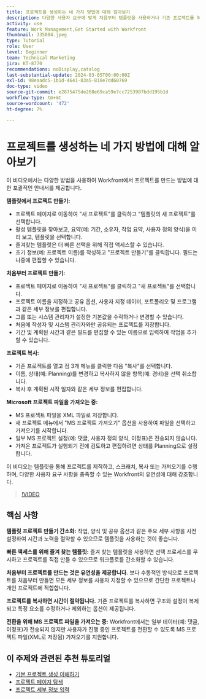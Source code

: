 ```yaml
---
title: 프로젝트를 생성하는 네 가지 방법에 대해 알아보기
description: 다양한 사용자 요구에 맞게 처음부터 템플릿을 사용하거나 기존 프로젝트를 복사하거나 Workfront 프로젝트 파일을 가져와 Microsoft에서 프로젝트를 효율적으로 만드는 방법을 살펴봅니다.
activity: use
feature: Work Management,Get Started with Workfront
thumbnail: 335084.jpeg
type: Tutorial
role: User
level: Beginner
team: Technical Marketing
jira: KT-8770
recommendations: noDisplay,catalog
last-substantial-update: 2024-03-05T00:00:00Z
exl-id: 98eaadc5-1b1d-4641-83a5-818e7dd60769
doc-type: video
source-git-commit: e2875475de268e69ca59e7cc7253987bdd195b1d
workflow-type: tm+mt
source-wordcount: '472'
ht-degree: 7%

---
```


# 프로젝트를 생성하는 네 가지 방법에 대해 알아보기

이 비디오에서는 다양한 방법을 사용하여 Workfront에서 프로젝트를 만드는 방법에 대한 포괄적인 안내서를 제공합니다.

**템플릿에서 프로젝트 만들기:**

* 프로젝트 페이지로 이동하여 &quot;새 프로젝트&quot;를 클릭하고 &quot;템플릿의 새 프로젝트&quot;를 선택합니다&#x200B;.
* 활성 템플릿을 찾아보고, 요약(예: 기간, 소유자, 작업 요약, 사용자 정의 양식)을 미리 보고, 템플릿을 선택합니다. &#x200B;
* 즐겨찾는 템플릿은 더 빠른 선택을 위해 직접 액세스할 수 있습니다. &#x200B;
* 초기 정보(예: 프로젝트 이름)를 작성하고 &quot;프로젝트 만들기&quot;를 클릭합니다&#x200B;. 필드는 나중에 편집할 수 있습니다. &#x200B;

**처음부터 프로젝트 만들기:**

* 프로젝트 페이지로 이동하여 &quot;새 프로젝트&quot;를 클릭하고 &quot;새 프로젝트&quot;를 선택합니다&#x200B;.
* 프로젝트 이름을 지정하고 공유 옵션, 사용자 지정 데이터, 포트폴리오 및 프로그램과 같은 세부 정보를 편집합니다. &#x200B;
* 그룹 또는 시스템 관리자가 설정한 기본값을 수락하거나 변경할 수 있습니다. &#x200B;
* 처음에 작성자 및 시스템 관리자와만 공유되는 프로젝트를 저장합니다. &#x200B;
* 기간 및 계획된 시간과 같은 필드를 편집할 수 있는 이름으로 입력하여 작업을 추가할 수 있습니다. &#x200B;

**프로젝트 복사:**

* 기존 프로젝트를 열고 점 3개 메뉴를 클릭한 다음 &quot;복사&quot;를 선택합니다&#x200B;.
* 이름, 상태(예: Planning)를 변경하고 복사하지 않을 항목(예: 경비)을 선택 취소합니다. &#x200B;
* 복사 후 계획된 시작 일자와 같은 세부 정보를 편집합니다. &#x200B;

**Microsoft 프로젝트 파일을 가져오는 중:**

* MS 프로젝트 파일을 XML 파일로 저장합니다. &#x200B;
* 새 프로젝트 메뉴에서 &quot;MS 프로젝트 가져오기&quot; 옵션을 사용하여 파일을 선택하고 가져오기를 시작합니다. &#x200B;
* 일부 MS 프로젝트 설정(예: 댓글, 사용자 정의 양식, 이정표)은 전송되지 않습니다. &#x200B;
* 가져온 프로젝트가 실행되기 전에 검토하고 편집하려면 상태를 Planning으로 설정합니다. &#x200B;


이 비디오는 템플릿을 통해 프로젝트를 제작하고, 스크래치, 복사 또는 가져오기를 수행하며, 다양한 사용자 요구 사항을 충족할 수 있는 Workfront의 유연성에 대해 강조합니다. &#x200B;

>[!VIDEO](https://video.tv.adobe.com/v/335084/?quality=12&learn=on&enablevpops)

## 핵심 사항


**템플릿 프로젝트 만들기 간소화:**
작업, 양식 및 공유 옵션과 같은 주요 세부 사항을 사전 설정하여 시간과 노력을 절약할 수 있으므로 템플릿을 사용하는 것이 좋습니다. &#x200B;

**빠른 액세스를 위해 즐겨 찾는 템플릿:**
즐겨 찾는 템플릿을 사용하면 선택 프로세스를 무시하고 프로젝트를 직접 만들 수 있으므로 워크플로를 간소화할 수 있습니다. &#x200B;

**처음부터 프로젝트를 만드는 것은 유연성을 제공합니다.**
보다 수동적인 방식으로 프로젝트를 처음부터 만들면 모든 세부 정보를 사용자 지정할 수 있으므로 간단한 프로젝트나 개인 프로젝트에 적합합니다. &#x200B;

**프로젝트를 복사하면 시간이 절약됩니다.**
기존 프로젝트를 복사하면 구조와 설정이 복제되고 특정 요소를 수정하거나 제외하는 옵션이 제공됩니다. &#x200B;

**전환을 위해 MS 프로젝트 파일을 가져오는 중:**
Workfront에서는 일부 데이터(예: 댓글, 이정표)가 전송되지 않지만 사용자가 진행 중인 프로젝트를 전환할 수 있도록 MS 프로젝트 파일(XML로 저장됨) 가져오기를 지원합니다. &#x200B;



## 이 주제와 관련된 추천 튜토리얼

* [기본 프로젝트 생성 이해하기](/help/manage-work/projects/understand-basic-project-creation.md)
* [프로젝트 페이지 탐색](/help/manage-work/projects/navigate-the-project-page.md)
* [프로젝트 세부 정보 입력](/help/manage-work/projects/fill-in-the-project-details.md)

